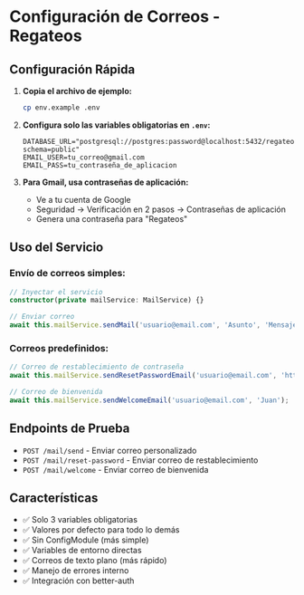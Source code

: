 # Configuración de Correos - Regateos

## Configuración Rápida

1. **Copia el archivo de ejemplo:**
   ```bash
   cp env.example .env
   ```

2. **Configura solo las variables obligatorias en `.env`:**
   ```
   DATABASE_URL="postgresql://postgres:password@localhost:5432/regateos?schema=public"
   EMAIL_USER=tu_correo@gmail.com
   EMAIL_PASS=tu_contraseña_de_aplicacion
   ```

3. **Para Gmail, usa contraseñas de aplicación:**
   - Ve a tu cuenta de Google
   - Seguridad → Verificación en 2 pasos → Contraseñas de aplicación
   - Genera una contraseña para "Regateos"

## Uso del Servicio

### Envío de correos simples:
```typescript
// Inyectar el servicio
constructor(private mailService: MailService) {}

// Enviar correo
await this.mailService.sendMail('usuario@email.com', 'Asunto', 'Mensaje');
```

### Correos predefinidos:
```typescript
// Correo de restablecimiento de contraseña
await this.mailService.sendResetPasswordEmail('usuario@email.com', 'https://link-reset');

// Correo de bienvenida
await this.mailService.sendWelcomeEmail('usuario@email.com', 'Juan');
```

## Endpoints de Prueba

- `POST /mail/send` - Enviar correo personalizado
- `POST /mail/reset-password` - Enviar correo de restablecimiento
- `POST /mail/welcome` - Enviar correo de bienvenida

## Características

- ✅ Solo 3 variables obligatorias
- ✅ Valores por defecto para todo lo demás
- ✅ Sin ConfigModule (más simple)
- ✅ Variables de entorno directas
- ✅ Correos de texto plano (más rápido)
- ✅ Manejo de errores interno
- ✅ Integración con better-auth
